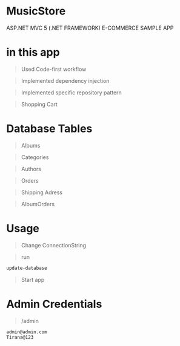 # MusicStore
ASP.NET MVC 5 (.NET FRAMEWORK) E-COMMERCE SAMPLE APP

# in this app
>Used Code-first workflow

>Implemented dependency injection

>Implemented specific repository pattern

>Shopping Cart

# Database Tables
>Albums

>Categories

>Authors

>Orders

>Shipping Adress

>AlbumOrders

# Usage

>Change ConnectionString

> run
```bash
update-database
```
>Start app

# Admin Credentials
>/admin
```bash
admin@admin.com
Tirana@123
```
